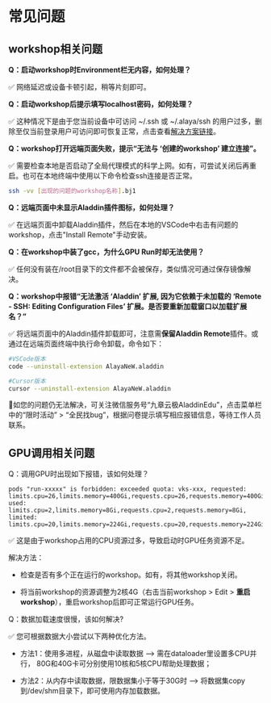 # 常见问题

## workshop相关问题

**Q：启动workshop时Environment栏无内容，如何处理？**

✅ 网络延迟或设备卡顿引起，稍等片刻即可。

**Q：启动workshop后提示填写localhost密码，如何处理？**

✅ 这种情况下是由于您当前设备中可访问 ~/.ssh 或 ~/.alaya/ssh 的用户过多，删除至仅当前登录用户可访问即可恢复正常，点击查看[解决方案链接](https://blog.csdn.net/chaoenhu/article/details/103698804)。

**Q：workshop打开远端页面失败，提示“无法与 ‘创建的workshop’ 建立连接”。**

✅ 需要检查本地是否启动了全局代理模式的科学上网。如有，可尝试关闭后再重启。也可在本地终端中使用以下命令检查ssh连接是否正常。

``` bash
ssh -vv [出现的问题的workshop名称].bj1
```

**Q：远端页面中未显示Aladdin插件图标，如何处理？**

✅ 在远端页面中卸载Aladdin插件，然后在本地的VSCode中右击有问题的workshop，点击"Install Remote"手动安装。

**Q：在workshop中装了gcc，为什么GPU Run时却无法使用？**

✅ 任何没有装在/root目录下的文件都不会被保存，类似情况可通过保存镜像解决。

**Q：workshop中报错“无法激活 ‘Aladdin’ 扩展, 因为它依赖于未加载的 ‘Remote - SSH: Editing Configuration Files’ 扩展。是否要重新加载窗口以加载扩展名？”**

✅ 将远端页面中的Aladdin插件卸载即可，注意需**保留Aladdin Remote**插件。或通过在远端页面终端中执行命令卸载，命令如下：
``` bash
#VSCode版本
code --uninstall-extension AlayaNeW.aladdin

#Cursor版本
cursor --uninstall-extension AlayaNeW.aladdin

```

🎈如您的问题仍无法解决，可关注微信服务号“九章云极AladdinEdu”，点击菜单栏中的“限时活动” > “全民找bug”，根据问卷提示填写相应报错信息，等待工作人员联系。

## GPU调用相关问题 

Q：调用GPU时出现如下报错，该如何处理？ 
```
pods "run-xxxxx" is forbidden: exceeded quota: vks-xxx, requested: limits.cpu=26,limits.memory=400Gi,requests.cpu=26,requests.memory=400Gi, used: limits.cpu=2,limits.memory=8Gi,requests.cpu=2,requests.memory=8Gi, limited: limits.cpu=20,limits.memory=224Gi,requests.cpu=20,requests.memory=224Gi
```

✅ 这是由于workshop占用的CPU资源过多，导致启动时GPU任务资源不足。

  解决方法：
  
  - 检查是否有多个正在运行的workshop。如有，将其他workshop关闭。
  
  - 将当前workshop的资源调整为2核4G（右击当前workshop > Edit > **重启workshop**），重启workshop后即可正常运行GPU任务。

Q：数据加载速度很慢，该如何解决?

✅ 您可根据数据大小尝试以下两种优化方法。

- 方法1：使用多进程，从磁盘中读取数据 --> 需在dataloader里设置多CPU并行，
80G和40G卡可分别使用10核和5核CPU帮助处理数据；

- 方法2：从内存中读取数据，限数据集小于等于30G时 --> 将数据集copy到/dev/shm目录下，即可使用内存加载数据。
